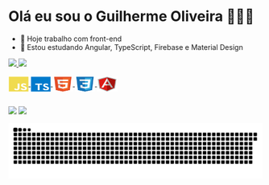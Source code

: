 <h1>Olá eu sou o Guilherme Oliveira 👨🏽‍💻</h1>

- 🔭 Hoje trabalho com front-end
- 🌱 Estou estudando Angular, TypeScript, Firebase e Material Design

 <div class="row">
  <a href="https://github.com/gholiveira29">
  <img height="180em" src="https://github-readme-stats.vercel.app/api?username=gholiveira29&show_icons=true&theme=dracula&include_all_commits=true&count_private=true"/>
  <img height="180em" src="https://github-readme-stats.vercel.app/api/top-langs/?username=gholiveira29&layout=compact&langs_count=7&theme=dracula"/>
</div>
  
  <div style="display: inline_block"><br>
  <img align="center" alt="Gui-Js" height="30" width="40" src="https://raw.githubusercontent.com/devicons/devicon/master/icons/javascript/javascript-plain.svg">
  <img align="center" alt="Gui-Ts" height="30" width="40" src="https://raw.githubusercontent.com/devicons/devicon/master/icons/typescript/typescript-plain.svg">
  <img align="center" alt="Gui-HTML" height="30" width="40" src="https://raw.githubusercontent.com/devicons/devicon/master/icons/html5/html5-original.svg">
  <img align="center" alt="Gui-CSS" height="30" width="40" src="https://raw.githubusercontent.com/devicons/devicon/master/icons/css3/css3-original.svg">
  <img align="center" alt="Gui-angular" height="30" width="40" src="https://github.com/devicons/devicon/blob/master/icons/angularjs/angularjs-original.svg">
</div>
  
  ##
  
  <div> 

  <a href = "g.h.p.o3615@gmail.com"><img src="https://img.shields.io/badge/-Gmail-%23333?style=for-the-badge&logo=gmail&logoColor=white" target="_blank"></a>
  <a href="https://www.linkedin.com/in/guilherme-oliveira-a530271a7" target="_blank"><img src="https://img.shields.io/badge/-LinkedIn-%230077B5?style=for-the-badge&logo=linkedin&logoColor=white" target="_blank"></a>
    
![Snake animation](https://github.com/gholiveira29/gholiveira29/blob/output/github-contribution-grid-snake.svg)
</div>

    
